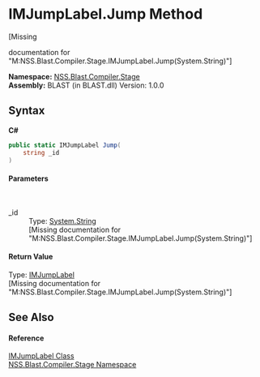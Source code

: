# IMJumpLabel.Jump Method 
 

\[Missing <summary> documentation for "M:NSS.Blast.Compiler.Stage.IMJumpLabel.Jump(System.String)"\]

**Namespace:**&nbsp;<a href="N_NSS_Blast_Compiler_Stage">NSS.Blast.Compiler.Stage</a><br />**Assembly:**&nbsp;BLAST (in BLAST.dll) Version: 1.0.0

## Syntax

**C#**<br />
``` C#
public static IMJumpLabel Jump(
	string _id
)
```


#### Parameters
&nbsp;<dl><dt>_id</dt><dd>Type: <a href="https://docs.microsoft.com/dotnet/api/system.string" target="_blank" rel="noopener noreferrer">System.String</a><br />\[Missing <param name="_id"/> documentation for "M:NSS.Blast.Compiler.Stage.IMJumpLabel.Jump(System.String)"\]</dd></dl>

#### Return Value
Type: <a href="T_NSS_Blast_Compiler_Stage_IMJumpLabel">IMJumpLabel</a><br />\[Missing <returns> documentation for "M:NSS.Blast.Compiler.Stage.IMJumpLabel.Jump(System.String)"\]

## See Also


#### Reference
<a href="T_NSS_Blast_Compiler_Stage_IMJumpLabel">IMJumpLabel Class</a><br /><a href="N_NSS_Blast_Compiler_Stage">NSS.Blast.Compiler.Stage Namespace</a><br />